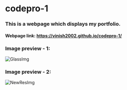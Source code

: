# codepro-1
### This is a webpage which displays my portfolio.

#### Webpage link:  https://vinish2002.github.io/codepro-1/
### Image preview - 1:
![GlassImg](https://github.com/vinish2002/codepro-1/assets/93365433/db12df0d-a161-4b34-8d2d-354a4e93652f)

### Image preview - 2:
![NewResImg](https://github.com/vinish2002/codepro-1/assets/93365433/2474e57b-c789-40dd-9ac4-2a58da69fd92)

